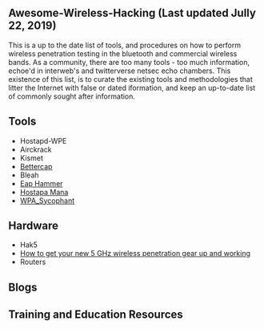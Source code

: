 ## Awesome-Wireless-Hacking (Last updated Jully 22, 2019)

This is a up to the date list of tools, and procedures on how to perform wireless penetration testing in the bluetooth and commercial wireless bands. As a community, there are too many tools - too much information, echoe'd in interweb's and twitterverse netsec echo chambers. This existence of this list, is to curate the existing tools and methodologies that litter the Internet with false or dated iformation, and keep an up-to-date list of commonly sought after information.


## Tools

- Hostapd-WPE
- Airckrack
- Kismet
- [Bettercap](https://github.com/bettercap/bettercap)
- Bleah
- [Eap Hammer](https://github.com/s0lst1c3/eaphammer)
- [Hostapa Mana](https://github.com/sensepost/hostapd-mana)
- [WPA_Sycophant](https://github.com/sensepost/wpa_sycophant)


## Hardware

- Hak5
- [How to get your new 5 GHz wireless penetration gear up and working](https://medium.com/@adam.toscher/configure-your-new-wireless-ac-1fb65c6ada57)
- Routers


## Blogs


## Training and Education Resources
